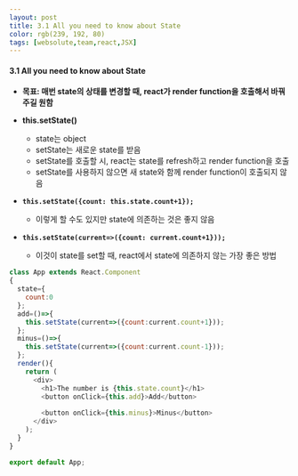 ```yaml
---
layout: post
title: 3.1 All you need to know about State 
color: rgb(239, 192, 80)
tags: [websolute,team,react,JSX]
---
```


#### 3.1 All you need to know about State 

- __목표: 매번 state의 상태를 변경할 때, react가 render function을 호출해서 바꿔주길 원함__ 

- __this.setState()__
    - state는 object 
    - setState는 새로운 state를 받음
    - setState를 호출할 시, react는 state를 refresh하고 render function을 호출 
    - setState를 사용하지 않으면 새 state와 함께 render function이 호출되지 않음 

- __`this.setState({count: this.state.count+1});`__
    - 이렇게 할 수도 있지만 state에 의존하는 것은 좋지 않음 

- __`this.setState(current=>({count: current.count+1}));`__
    - 이것이 state를 set할 때, react에서 state에 의존하지 않는 가장 좋은 방법

```javascript
class App extends React.Component
{
  state={
    count:0
  };
  add=()=>{
    this.setState(current=>({count:current.count+1}));
  };
  minus=()=>{
    this.setState(current=>({count:current.count-1}));
  };
  render(){
    return (
      <div>
        <h1>The number is {this.state.count}</h1>
        <button onClick={this.add}>Add</button>
        
        <button onClick={this.minus}>Minus</button>
      </div>
    );
  } 
}

export default App;
```
